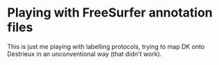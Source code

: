 # Playing with FreeSurfer annotation files
 This is just me playing with labelling protocols, trying to map DK onto Destrieux in an unconventional way (that didn't work).
